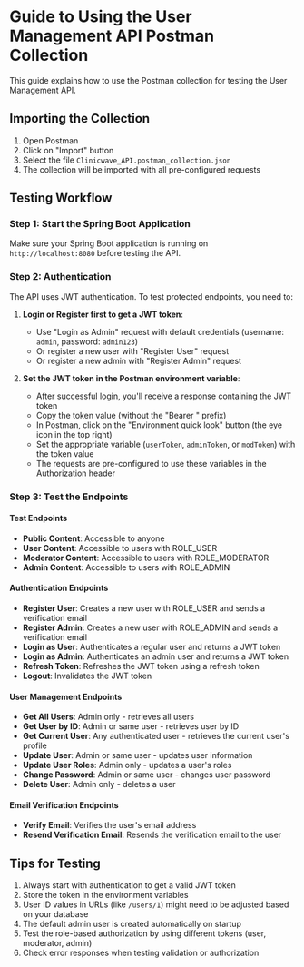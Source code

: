 # Guide to Using the User Management API Postman Collection

This guide explains how to use the Postman collection for testing the User Management API.

## Importing the Collection

1. Open Postman
2. Click on "Import" button
3. Select the file `Clinicwave_API.postman_collection.json`
4. The collection will be imported with all pre-configured requests

## Testing Workflow

### Step 1: Start the Spring Boot Application

Make sure your Spring Boot application is running on `http://localhost:8080` before testing the API.

### Step 2: Authentication

The API uses JWT authentication. To test protected endpoints, you need to:

1. **Login or Register first to get a JWT token**:
   - Use "Login as Admin" request with default credentials (username: `admin`, password: `admin123`)
   - Or register a new user with "Register User" request
   - Or register a new admin with "Register Admin" request

2. **Set the JWT token in the Postman environment variable**:
   - After successful login, you'll receive a response containing the JWT token
   - Copy the token value (without the "Bearer " prefix)
   - In Postman, click on the "Environment quick look" button (the eye icon in the top right)
   - Set the appropriate variable (`userToken`, `adminToken`, or `modToken`) with the token value
   - The requests are pre-configured to use these variables in the Authorization header

### Step 3: Test the Endpoints

#### Test Endpoints
- **Public Content**: Accessible to anyone
- **User Content**: Accessible to users with ROLE_USER
- **Moderator Content**: Accessible to users with ROLE_MODERATOR
- **Admin Content**: Accessible to users with ROLE_ADMIN

#### Authentication Endpoints
- **Register User**: Creates a new user with ROLE_USER and sends a verification email
- **Register Admin**: Creates a new user with ROLE_ADMIN and sends a verification email
- **Login as User**: Authenticates a regular user and returns a JWT token
- **Login as Admin**: Authenticates an admin user and returns a JWT token
- **Refresh Token**: Refreshes the JWT token using a refresh token
- **Logout**: Invalidates the JWT token

#### User Management Endpoints
- **Get All Users**: Admin only - retrieves all users
- **Get User by ID**: Admin or same user - retrieves user by ID
- **Get Current User**: Any authenticated user - retrieves the current user's profile
- **Update User**: Admin or same user - updates user information
- **Update User Roles**: Admin only - updates a user's roles
- **Change Password**: Admin or same user - changes user password
- **Delete User**: Admin only - deletes a user

#### Email Verification Endpoints
- **Verify Email**: Verifies the user's email address
- **Resend Verification Email**: Resends the verification email to the user

## Tips for Testing

1. Always start with authentication to get a valid JWT token
2. Store the token in the environment variables
3. User ID values in URLs (like `/users/1`) might need to be adjusted based on your database
4. The default admin user is created automatically on startup
5. Test the role-based authorization by using different tokens (user, moderator, admin)
6. Check error responses when testing validation or authorization
